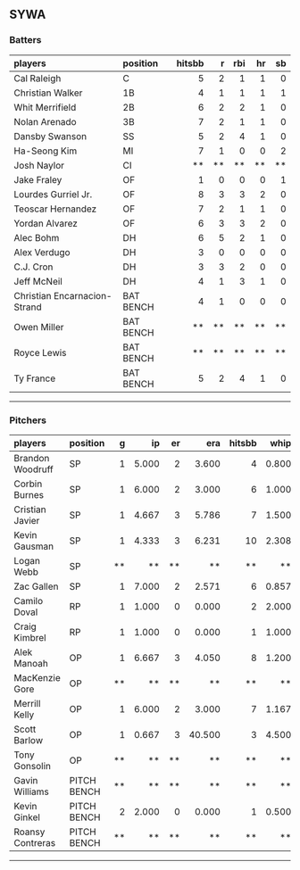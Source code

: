 ## SYWA

### Batters

 
|players                      |position  | hitsbb|  r| rbi| hr| sb| 
|:----------------------------|:---------|------:|--:|---:|--:|--:| 
|Cal Raleigh                  |C         |      5|  2|   1|  1|  0| 
|Christian Walker             |1B        |      4|  1|   1|  1|  1| 
|Whit Merrifield              |2B        |      6|  2|   2|  1|  0| 
|Nolan Arenado                |3B        |      7|  2|   1|  1|  0| 
|Dansby Swanson               |SS        |      5|  2|   4|  1|  0| 
|Ha-Seong Kim                 |MI        |      7|  1|   0|  0|  2| 
|Josh Naylor                  |CI        |     **| **|  **| **| **| 
|Jake Fraley                  |OF        |      1|  0|   0|  0|  1| 
|Lourdes Gurriel Jr.          |OF        |      8|  3|   3|  2|  0| 
|Teoscar Hernandez            |OF        |      7|  2|   1|  1|  0| 
|Yordan Alvarez               |OF        |      6|  3|   3|  2|  0| 
|Alec Bohm                    |DH        |      6|  5|   2|  1|  0| 
|Alex Verdugo                 |DH        |      3|  0|   0|  0|  0| 
|C.J. Cron                    |DH        |      3|  3|   2|  0|  0| 
|Jeff McNeil                  |DH        |      4|  1|   3|  1|  0| 
|Christian Encarnacion-Strand |BAT BENCH |      4|  1|   0|  0|  0| 
|Owen Miller                  |BAT BENCH |     **| **|  **| **| **| 
|Royce Lewis                  |BAT BENCH |     **| **|  **| **| **| 
|Ty France                    |BAT BENCH |      5|  2|   4|  1|  0| 


* * *

### Pitchers

 
|players          |position    |  g|    ip| er|    era| hitsbb|  whip| so|  w| sv| 
|:----------------|:-----------|--:|-----:|--:|------:|------:|-----:|--:|--:|--:| 
|Brandon Woodruff |SP          |  1| 5.000|  2|  3.600|      4| 0.800|  9|  0|  0| 
|Corbin Burnes    |SP          |  1| 6.000|  2|  3.000|      6| 1.000|  5|  0|  0| 
|Cristian Javier  |SP          |  1| 4.667|  3|  5.786|      7| 1.500|  4|  0|  0| 
|Kevin Gausman    |SP          |  1| 4.333|  3|  6.231|     10| 2.308|  6|  0|  0| 
|Logan Webb       |SP          | **|    **| **|     **|     **|    **| **| **| **| 
|Zac Gallen       |SP          |  1| 7.000|  2|  2.571|      6| 0.857|  8|  0|  0| 
|Camilo Doval     |RP          |  1| 1.000|  0|  0.000|      2| 2.000|  1|  0|  1| 
|Craig Kimbrel    |RP          |  1| 1.000|  0|  0.000|      1| 1.000|  1|  0|  1| 
|Alek Manoah      |OP          |  1| 6.667|  3|  4.050|      8| 1.200|  5|  1|  0| 
|MacKenzie Gore   |OP          | **|    **| **|     **|     **|    **| **| **| **| 
|Merrill Kelly    |OP          |  1| 6.000|  2|  3.000|      7| 1.167|  9|  0|  0| 
|Scott Barlow     |OP          |  1| 0.667|  3| 40.500|      3| 4.500|  0|  0|  0| 
|Tony Gonsolin    |OP          | **|    **| **|     **|     **|    **| **| **| **| 
|Gavin Williams   |PITCH BENCH | **|    **| **|     **|     **|    **| **| **| **| 
|Kevin Ginkel     |PITCH BENCH |  2| 2.000|  0|  0.000|      1| 0.500|  3|  0|  0| 
|Roansy Contreras |PITCH BENCH | **|    **| **|     **|     **|    **| **| **| **| 


* * *


